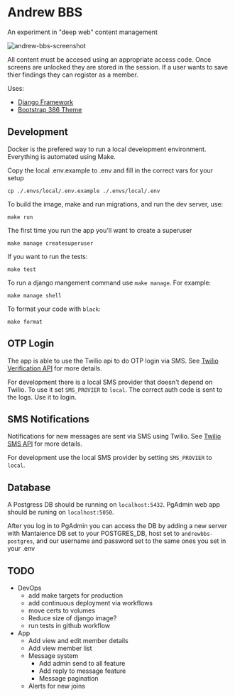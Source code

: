 # Andrew BBS
An experiment in "deep web" content management

![andrew-bbs-screenshot](https://user-images.githubusercontent.com/1101232/231088045-71506ca9-e771-4604-9535-cb01f09ce1d6.png)

All content must be accesed using an appropriate access code. Once screens are unlocked they are stored in the session. If a user wants to save thier findings they can register as a member.

Uses:

* [Django Framework](https://www.djangoproject.com/)
* [Bootstrap 386 Theme](https://github.com/kristopolous/BOOTSTRA.386)
 
## Development
Docker is the prefered way to run a local development environment. Everything is automated using Make.

Copy the local .env.example to .env and fill in the correct vars for your setup
```
cp ./.envs/local/.env.example ./.envs/local/.env
```

To build the image, make and run migrations, and run the dev server, use:
```
make run
```

The first time you run the app you'll want to create a superuser
```
make manage createsuperuser
```

If you want to run the tests:
```
make test
```

To run a django mangement command use `make manage`. For example:
```
make manage shell
```

To format your code with `black`:
```
make format
```

## OTP Login
The app is able to use the Twilio api to do OTP login via SMS. See [Twilio Verification API](https://www.twilio.com/docs/verify/api) for more details. 

For development there is a local SMS provider that doesn't depend on Twilio. To use it set `SMS_PROVIER` to `local`. The correct auth code is sent to the logs. Use it to login.

## SMS Notifications
Notifications for new messages are sent via SMS using Twilio. See [Twilio SMS API](https://www.twilio.com/docs/sms/send-messages) for more details.

For development use the local SMS provider by setting `SMS_PROVIER` to `local`.

## Database
A Postgress DB should be running on `localhost:5432`. 
PgAdmin web app should be runing on `localhost:5050`. 

After you log in to PgAdmin you can access the DB by adding a new server with Mantaience DB set to your POSTGRES_DB, host set to `andrewbbs-postgres`, and our username and password set to the same ones you set in your .env

## TODO
- DevOps
  - add make targets for production
  - add continuous deployment via workflows
  - move certs to volumes
  - Reduce size of django image?
  - run tests in github workflow
- App
  - Add view and edit member details
  - Add view member list
  - Message system
    - Add admin send to all feature
    - Add reply to message feature
    - Message pagination
  - Alerts for new joins

